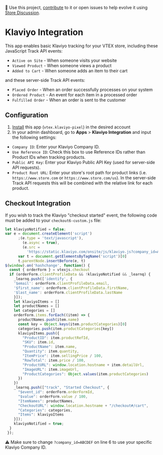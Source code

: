 📢 Use this project, [contribute](https://github.com/vtex-apps/klaviyo-pixel) to it or open issues to help evolve it using [Store Discussion](https://github.com/vtex-apps/store-discussion).

# Klaviyo Integration

This app enables basic Klaviyo tracking for your VTEX store, including these JavaScript Track API events:

- `Active on Site` - When someone visits your website
- `Viewed Product` - When someone views a product
- `Added to Cart` - When someone adds an item to their cart

and these server-side Track API events:

- `Placed Order` - When an order successfully processes on your system
- `Ordered Product` - An event for each item in a processed order
- `Fulfilled Order` - When an order is sent to the customer

## Configuration

1. [Install](https://vtex.io/docs/recipes/store/installing-an-app) this app (`vtex.klaviyo-pixel`) in the desired account
2. In your admin dashboard, go to **Apps** > **Klaviyo Integration** and input the following settings:

- `Company ID`: Enter your Klaviyo Company ID.
- `Use Reference ID`: Check this box to use Reference IDs rather than Product IDs when tracking products.
- `Public API Key`: Enter your Klaviyo Public API Key (used for server-side API requests).
- `Product Root URL`: Enter your store's root path for product links (i.e. `https://www.store.com` or `https://www.store.com/us`). In the server-side Track API requests this will be combined with the relative link for each product.

## Checkout Integration

If you wish to track the Klaviyo "checkout started" event, the following code must be added to your `checkout6-custom.js` file:

```js
let klaviyoNotified = false;
var e = document.createElement('script')
      ;(e.type = 'text/javascript'),
        (e.async = true),
        (e.src =
          'https://static.klaviyo.com/onsite/js/klaviyo.js?company_id=ABCDEF')
      var t = document.getElementsByTagName('script')[0]
      t.parentNode.insertBefore(e, t)
$(window).on('hashchange', function() {
  const { orderForm } = vtexjs.checkout
  if (orderForm.clientProfileData && !klaviyoNotified && _learnq) {
    _learnq.push(['identify', {
    '$email': orderForm.clientProfileData.email,
    '$first_name': orderForm.clientProfileData.firstName,
    '$last_name': orderForm.clientProfileData.lastName 
    }]);
    let klaviyoItems = []
    let productNames = []
    let categories = []
    orderForm.items.forEach((item) => {
      productNames.push(item.name)
      const key = Object.keys(item.productCategories)[0]
      categories.push(item.productCategories[key])
      klaviyoItems.push({
        "ProductID": item.productRefId,
        "SKU": item.id,
        "ProductName": item.name,
        "Quantity": item.quantity,
        "ItemPrice": item.sellingPrice / 100,
        "RowTotal": item.price / 100,
        "ProductURL": window.location.hostname + item.detailUrl,
        "ImageURL": item.imageUrl,
        "ProductCategories": Object.values(item.productCategories)
      })
    })
    _learnq.push(["track", "Started Checkout", {
      "$event_id": orderForm.orderFormId,
      "$value": orderForm.value / 100,
      "ItemNames": productNames,
      "CheckoutURL": window.location.hostname + "/checkout#/cart",
      "Categories": categories,
      "Items": klaviyoItems
    }]);
    klaviyoNotified = true;
  }
 });
```
⚠️ Make sure to change `?company_id=ABCDEF` on line 6 to use your specific Klaviyo Company ID. 


